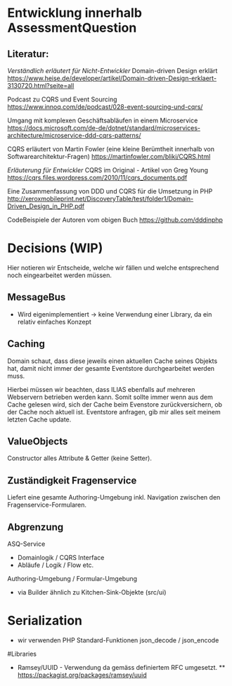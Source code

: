 # Entwicklung innerhalb AssessmentQuestion

## Literatur:
*Verständlich erläutert für Nicht-Entwickler*
Domain-driven Design erklärt
https://www.heise.de/developer/artikel/Domain-driven-Design-erklaert-3130720.html?seite=all

Podcast zu CQRS und Event Sourcing
https://www.innoq.com/de/podcast/028-event-sourcing-und-cqrs/

Umgang mit komplexen Geschäftsabläufen in einem Microservice
https://docs.microsoft.com/de-de/dotnet/standard/microservices-architecture/microservice-ddd-cqrs-patterns/

CQRS erläutert von Martin Fowler (eine kleine Berümtheit innerhalb von Softwarearchitektur-Fragen) 
https://martinfowler.com/bliki/CQRS.html


*Erläuterung für Entwickler*
CQRS im Original - Artikel von Greg Young
https://cqrs.files.wordpress.com/2010/11/cqrs_documents.pdf

Eine Zusammenfassung von DDD und CQRS für die Umsetzung in PHP
http://xeroxmobileprint.net/DiscoveryTable/test/folder1/Domain-Driven_Design_in_PHP.pdf

CodeBeispiele der Autoren vom obigen Buch
https://github.com/dddinphp


# Decisions (WIP)
Hier notieren wir Entscheide, welche wir fällen und welche entsprechend noch eingearbeitet werden müssen.
## MessageBus
* Wird eigenimplementiert -> keine Verwendung einer Library, da ein relativ einfaches Konzept

## Caching
Domain schaut, dass diese jeweils einen aktuellen Cache seines Objekts hat, damit nicht immer der gesamte Eventstore durchgearbeitet werden muss.

Hierbei müssen wir beachten, dass ILIAS ebenfalls auf mehreren Webservern betrieben werden kann. Somit sollte immer wenn aus dem Cache gelesen wird, sich der Cache beim Evenstore zurückversichern, ob der Cache noch aktuell ist. Eventstore anfragen, gib mir alles seit meinem letzten Cache update.

## ValueObjects
Constructor alles Attribute
& Getter (keine Setter).

## Zuständigkeit Fragenservice
Liefert eine gesamte Authoring-Umgebung inkl. Navigation zwischen den Fragenservice-Formularen.

## Abgrenzung
ASQ-Service
* Domainlogik / CQRS Interface
* Abläufe / Logik / Flow etc.

Authoring-Umgebung / Formular-Umgebung
* via Builder ähnlich zu Kitchen-Sink-Objekte (src/ui)

# Serialization
* wir verwenden PHP Standard-Funktionen json_decode / json_encode


#Libraries
* Ramsey/UUID - Verwendung da gemäss definiertem RFC umgesetzt.
** https://packagist.org/packages/ramsey/uuid

